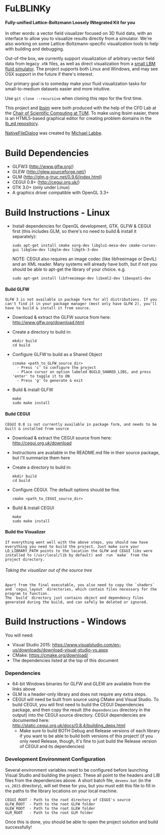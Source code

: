 # FuLBLINKy
#### Fully-unified Lattice-Boltzmann Loosely INtegrated Kit for you

In other words: a vector field visualizer focused on 3D fluid data, with an interface to allow you to visualize results directly from a simulator. We're also working on some Lattice-Boltzmann-specific visualization tools to help with building and debugging.

Out-of-the box, we currently support visualization of arbitrary vector field data from legacy .vtk files, as well as direct visualization from a [small LBM fluid simulator](https://github.com/noirb/lbsim). The project supports both Linux and Windows, and may see OSX support in the future if there's interest.

Our primary goal is to someday make your fluid visualization tasks for small-to-medium datasets easier and more intuitive.

Use `git clone --recursive` when cloning this repo for the first time.

This project and [lbsim](https://github.com/noirb/lbsim) were both produced with the help of the CFD Lab at the [Chair of Scientific Computing at TUM](http://www5.in.tum.de/wiki/index.php/Home). To make using lbsim easier, there is an HTML5-based graphical editor for creating problem domains in the [lb_ed repository](https://github.com/noirb/lb_ed).

[NativeFileDialog](https://github.com/mlabbe/nativefiledialog) was created by [Michael Labbe](https://github.com/mlabbe).

# Build Dependencies
  - GLFW3      (http://www.glfw.org/)
  - GLEW       (http://glew.sourceforge.net/)
  - GLM        (http://glm.g-truc.net/0.9.6/index.html)
  - CEGUI 0.8+ (http://cegui.org.uk/)
  - GTK 3.0+ (only under Linux)
  - A graphics driver compatible with OpenGL 3.3+

# Build Instructions - Linux
  - Install dependencies for OpenGL development, GTK, GLFW & CEGUI first (this includes GLM, so there's no need to build & install it separately):

    ```
    sudo apt-get install cmake xorg-dev libglu1-mesa-dev cmake-curses-gui libglew-dev libglm-dev libgtk-3-dev
    ```
    NOTE: CEGUI also requires an image codec (like libfreeimage or DevIL) and an XML reader. Many systems will already have both, but if not you should be able to apt-get the library of your choice. e.g.
    ```
    sudo apt-get install libfreeimage-dev libxml2-dev libexpat1-dev
    ```
    
  #### Build GLFW
    GLFW 3 is not available in package form for all distributions. If you can't find it in your package manager (most only have GLFW 2), you'll have to build & install it from source.
  
  - Download & extract the GLFW source from here: http://www.glfw.org/download.html
  - Create a directory to build in:
  
    ```
    mkdir build
    cd build
    ```
  
  - Configure GLFW to build as a Shared Object
  
    ```
    ccmake <path_to_GLFW_source_dir>
      - Press 'c' to configure the project
      - Place cursor on option labeled BUILD_SHARED_LIBS, and press 'enter' to toggle it to ON
      - Press 'g' to generate & exit
    ```
  
  - Build & install GLFW
  
    ```
    make
    sudo make install
    ```

  #### Build CEGUI
    CEGUI 0.8 is not currently available in package form, and needs to be built & installed from source
    
  - Download & extract the CEGUI source from here: http://cegui.org.uk/download
  - Instructions are available in the README.md file in their source package, but I'll summarize them here
  - Create a directory to build in:

    ```
    mkdir build
    cd build
    ```

  - Configure CEGUI. The default options should be fine.

    ```
    cmake <path_to_CEGUI_source_dir>
    ```

  - Build & install CEGUI

    ```
    make
    sudo make install
    ```

  #### Build the Visualizer

    If everything went well with the above steps, you should now have everything you need to build the project. Just make sure your LD_LIBRARY_PATH points to the location the GLFW and CEGUI libs were installed to (/usr/local/lib by default) and  run `make` from the project directory.
    
  ###### Taking the visualizer out of the source tree
    Apart from the final executable, you also need to copy the `shaders` and `cegui_layout` directories, which contain files necessary for the program to function.
    The `build` directory just contains object and dependency files generated during the build, and can safely be deleted or ignored.


# Build Instructions - Windows

You will need: 

- Visual Studio 2015: https://www.visualstudio.com/en-us/downloads/download-visual-studio-vs.aspx
- CMake: https://cmake.org/download/
- The dependencies listed at the top of this document

### Dependencies

- 64-bit Windows binaries for GLFW and GLEW are available from the links above
- GLM is a header-only library and does not require any extra steps.
- CEGUI will need be built from source using CMake and Visual Studio. To build CEGUI, you will first need to build the CEGUI Dependencies package, and then copy the result (the `dependencies` directory in the output) into the CEGUI source directory. CEGUI dependencies are documented here: http://static.cegui.org.uk/docs/0.8.4/building_deps.html
    - Make sure to build BOTH Debug and Release versions of each library if you want to be able to build both versions of this project! (if you only need Release, though, it's fine to just build the Release version of CEGUI and its dependencies)


### Development Environment Configuration
Several environment variables need to be configured before launching Visual Studio and building the project. These all point to the headers and LIB files from the dependencies above. A short batch file, `devenv.bat` (in the `vs_2015` directory), will set these for you, but you must edit this file to fill in the paths to the library locations on your local machine.

    CEGUI_ROOT - Path to the root directory of CEGUI's source
    GLFW_ROOT  - Path to the root GLFW folder
    GLEW_ROOT  - Path to the root GLEW folder
    GLM_ROOT   - Path to the root GLM folder

Once this is done, you should be able to open the project solution and build successfully!
